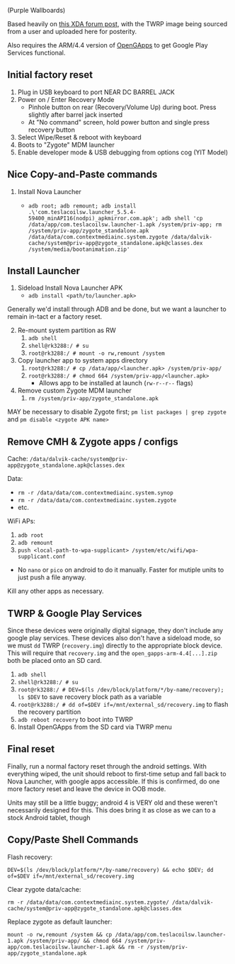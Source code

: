 (Purple Wallboards)

Based heavily on [this XDA forum post](https://xdaforums.com/t/unlocking-32-inch-wallboard-outcome-health.3936524/), with the TWRP image being sourced from a user and uploaded here for posterity.

Also requires the ARM/4.4 version of [OpenGApps](https://opengapps.org/) to get Google Play Services functional.

## Initial factory reset
1. Plug in USB keyboard to port NEAR DC BARREL JACK
2. Power on / Enter Recovery Mode
   - Pinhole button on rear (Recovery/Volume Up) during boot. Press slightly after barrel jack inserted
   - At "No command" screen, hold power button and single press recovery button
3. Select Wipe/Reset & reboot with keyboard
4. Boots to "Zygote" MDM launcher
5. Enable developer mode & USB debugging from options cog (YIT Model)

## Nice Copy-and-Paste commands
1) Install Nova Launcher
   - ```
     adb root; adb remount; adb install .\'com.teslacoilsw.launcher_5.5.4-59400_minAPI16(nodpi)_apkmirror.com.apk'; adb shell 'cp /data/app/com.teslacoilsw.launcher-1.apk /system/priv-app; rm /system/priv-app/zygote_standalone.apk /data/data/com.contextmediainc.system.zygote /data/dalvik-cache/system@priv-app@zygote_standalone.apk@classes.dex /system/media/bootanimation.zip'
     ```
## Install Launcher
1. Sideload Install Nova Launcher APK
   - `adb install <path/to/launcher.apk>`
   
Generally we'd install through ADB and be done, but we want a launcher to remain in-tact er a factory reset.

2. Re-mount system partition as RW
   1. `adb shell`
   2. `shell@rk3288:/ # su`
   3. `root@rk3288:/ # mount -o rw,remount /system`  
3. Copy launcher app to system apps directory
   1. `root@rk3288:/ # cp /data/app/<launcher.apk> /system/priv-app/`
   2. `root@rk3288:/ # chmod 664 /system/priv-app/<launcher.apk>`
      - Allows app to be installed at launch (`rw-r--r--` flags)
4. Remove custom Zygote MDM launcher
   1. `rm /system/priv-app/zygote_standalone.apk`

MAY be necessary to disable Zygote first; `pm list packages | grep zygote` and `pm disable <zygote APK name>`

## Remove CMH & Zygote apps / configs
Cache: `/data/dalvik-cache/system@priv-app@zygote_standalone.apk@classes.dex`

Data: 
- `rm -r /data/data/com.contextmediainc.system.synop`
- `rm -r /data/data/com.contextmediainc.system.zygote`
- etc.

WiFi APs:
1. `adb root`
2. `adb remount`
3. `push <local-path-to-wpa-supplicant> /system/etc/wifi/wpa-supplicant.conf`
- No `nano` or `pico` on android to do it manually. Faster for mutiple units to just push a file anyway.

Kill any other apps as necessary.

## TWRP & Google Play Services
Since these devices were originally digital signage, they don't include any google play services. These devices also don't have a sideload mode, so we must `dd` TWRP (`recovery.img`) directly to the appropriate block device.
This will require that `recovery.img` and the `open_gapps-arm-4.4[...].zip` both be placed onto an SD card.
1. `adb shell`
2. `shell@rk3288:/ # su`
3. `root@rk3288:/ # DEV=$(ls /dev/block/platform/*/by-name/recovery); ls $DEV` to save recovery block path as a variable
4. `root@rk3288:/ # dd of=$DEV if=/mnt/external_sd/recovery.img` to flash the recovery partition
5. `adb reboot recovery` to boot into TWRP
6. Install OpenGApps from the SD card via TWRP menu

## Final reset
Finally, run a normal factory reset through the android settings. With everything wiped, the unit should reboot to first-time setup and fall back to Nova Launcher, with google apps accessible. If this is confirmed, do one more factory reset and leave the device in OOB mode.

Units may still be a little buggy; android 4 is VERY old and these weren't necessarily designed for this. This does bring it as close as we can to a stock Android tablet, though

## Copy/Paste Shell Commands
Flash recovery:
```
DEV=$(ls /dev/block/platform/*/by-name/recovery) && echo $DEV; dd of=$DEV if=/mnt/external_sd/recovery.img
```

Clear zygote data/cache:
```
rm -r /data/data/com.contextmediainc.system.zygote/ /data/dalvik-cache/system@priv-app@zygote_standalone.apk@classes.dex
```

Replace zygote as default launcher:
```
mount -o rw,remount /system && cp /data/app/com.teslacoilsw.launcher-1.apk /system/priv-app/ && chmod 664 /system/priv-app/com.teslacoilsw.launcher-1.apk && rm -r /system/priv-app/zygote_standalone.apk
```
